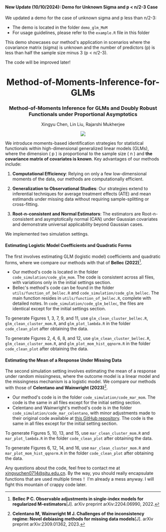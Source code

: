 #### New Update (10/10/2024): Demo for Unknown Sigma and p < n/2-3 Case

We updated a demo for the case of unknown sigma and p less than n/2-3:

- The demo is located in the folder `demo_glm_MoM`
- For usage guidelines, please refer to the `example.R` file in this folder

This demo showcases our method's application in scenarios where the covariance matrix (sigma) is unknown 
and the number of predictors (p) is less than half the sample size minus 3 (p < n/2-3).

The code will be improved later!


<h1 align="center" style="margin-bottom:0px; border-bottom:0px; padding-bottom:0px">Method-of-Moments-Inference-for-GLMs</h1>
<h3 align="center" style="margin-bottom:0px; border-bottom:0px; padding-bottom:0px">Method-of-Moments Inference for GLMs and Doubly Robust Functionals under Proportional Asymptotics</h3>
<p align="center" style="margin-bottom:0px; border-bottom:0px; padding-bottom:0px">Xingyu Chen, Lin Liu, Rajarshi Mukherjee</p>

<p align="center">
    <a style="text-decoration:none !important;" href="https://arxiv.org/abs/2408.06103" alt="arXiv"><img src="https://img.shields.io/badge/paper-arXiv-red" /></a>
</p>



We introduce moments-based identification strategies for statistical functionals within high-dimensional generalized linear models (GLMs), where the dimension \( p \) is proportional to the sample size \( n \) and **the covariance matrix of covariates is known**. Key advantages of our methods include:

1. **Computational Efficiency**: Relying on only a few low-dimensional moments of the data, our methods are computationally efficient.

2. **Generalization to Observational Studies**: Our strategies extend to inferential techniques for average treatment effects (ATE) and mean estimands under missing data without requiring sample-splitting or cross-fitting.

3. **Root-n-consistent and Normal Estimators**: The estimators are Root-n-consistent and asymptotically normal (CAN) under Gaussian covariates and demonstrate universal applicability beyond Gaussian cases.


We implemented two simulation settings.

#### Estimating Logistic Model Coefficients and Quadratic Forms
The first involves estimating GLM (logistic model) coefficients and quadratic forms, where we compare our methods with that of **Bellec (2022)**[^1].

- Our method's code is located in the folder `code_simulation/code_glm_mom`. The code is consistent across all files, with variations only in the initial settings section.
- Bellec's method's code can be found in the folder `utils/function_of_bellec.R` and `code_simulation/code_glm_bellec`. The main function resides in `utils/function_of_bellec.R`, complete with detailed notes. In `code_simulation/code_glm_bellec`, the files are identical except for the initial settings section.

To generate Figures 1, 3, 7, 9, and 11, use `glm_clean_cluster_bellec.R`, `glm_clean_cluster_mom.R`, and `glm_plot_lambda.R` in the folder `code_clean_plot` after obtaining the data.

To generate Figures 2, 4, 6, 8, and 12, use `glm_clean_cluster_bellec.R`, `glm_clean_cluster_mom.R`, and `glm_plot_mom_hist_qqnorm.R` in the folder `code_clean_plot` after obtaining the data.

#### Estimating the Mean of a Response Under Missing Data
The second simulation setting involves estimating the mean of a response under random missingness, where the outcome model is a linear model and the missingness mechanism is a logistic model. We compare our methods with those of **Celentano and Wainwright (2023)**[^2].

- Our method's code is in the folder `code_simulation/code_mar_mom`. The code is the same in all files except for the initial setting section.
- Celentano and Wainwright's method's code is in the folder `code_simulation/code_mar_celentano`, with minor adjustments made to their original code available at [this GitHub repository](https://github.com/mcelentano/Debiasing_for_missing_data). The code is the same in all files except for the initial setting section.

To generate Figures 5, 10, 13, and 15, use `mar_clean_cluster_mom.R` and `mar_plot_lambda.R` in the folder `code_clean_plot` after obtaining the data.

To generate Figures 6, 12, 14, and 16, use `mar_clean_cluster_mom.R` and `mar_plot_mom_hist_qqnorm.R` in the folder `code_clean_plot` after obtaining the data.

Any questions about the code, feel free to contact me at xingyuchen0714@sjtu.edu.cn. By the way, you should really encapsulate functions that are used multiple times！ I'm already a mess anyway. I will fight this mountain of crappy code later. 



[^1]: **Bellec P C. Observable adjustments in single-index models for regularized M-estimators**[J]. arXiv preprint arXiv:2204.06990, 2022.

[^2]: **Celentano M, Wainwright M J. Challenges of the inconsistency regime: Novel debiasing methods for missing data models**[J]. arXiv preprint arXiv:2309.01362, 2023.